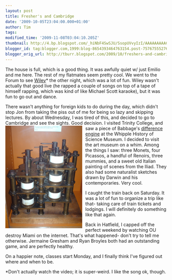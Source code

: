 ```yaml
---
layout: post
title: Fresher's and Cambridge
date: '2009-10-05T23:04:00.000+01:00'
author: Tim
tags: 
modified_time: '2009-11-08T03:04:10.205Z'
thumbnail: http://4.bp.blogspot.com/_hiNbF4SwSJU/SsopUVvyIzI/AAAAAAAAACo/66LFx8F1LaI/s72-c/HPIM1413.JPG
blogger_id: tag:blogger.com,1999:blog-8654393464763154.post-757675552769368757
blogger_orig_url: http://tburr.blogspot.com/2009/10/freshers-and-cambridge.html
---
```


The house is full, which is a good thing. It was awfully quiet w/ just Emilio and me here. The rest of my flatmates seem pretty cool. We went to the Forum to see <a href="http://www.youtube.com/watch?v=dnezldGu7JU">Wiley</a>* the other night, which was a lot of fun. Wiley wasn't actually that good live (he rapped a couple of songs on top of a tape of himself rapping, which was kind of like Michael Scott karaoke), but it was fun to go out and dance. 

There wasn't anything for foreign kids to do during the day, which didn't stop Jon from taking the piss out of me for being so lazy and skipping lectures. By about Wednesday, I was tired of this, and decided to go to Cambridge and see the sights. Good decision.
<a href="/images/eurotrip/difference_engine_cambridge.JPG"><img style="float:left; margin:0 10px 10px 0;cursor:pointer; cursor:hand;width: 240px; height: 320px;" src="/images/eurotrip/difference_engine_cambridge.JPG" border="0" /></a>
I visited Trinity College, and saw a piece of Babbage's <a href="http://en.wikipedia.org/wiki/Difference_engine">difference engine</a> at the Whipple History of Science Museum. I decided to visit the art museum on a whim. Among the things I saw: three Monets, four Picassos, a handful of Renoirs, three mummies, and a sweet old Italian painting of scenes from the Iliad. They also had some naturalist sketches drawn by Darwin and his contemporaries. Very cool.

I caught the train back on Saturday. It was a lot of fun to organize a trip like that- taking care of train tickets and lodgings. I will definitely do something like that again. 

Back in Hatfield, I capped off the perfect weekend by watching OU destroy Miami on the internet. That's what happened- don't try to tell me otherwise. Jermaine Gresham and Ryan Broyles both had an outstanding game, and are perfectly healthy.   

On a happier note, classes start Monday, and I finally think I've figured out where and when to be. 



*Don't actually watch the video; it is super-weird. I like the song ok, though.
